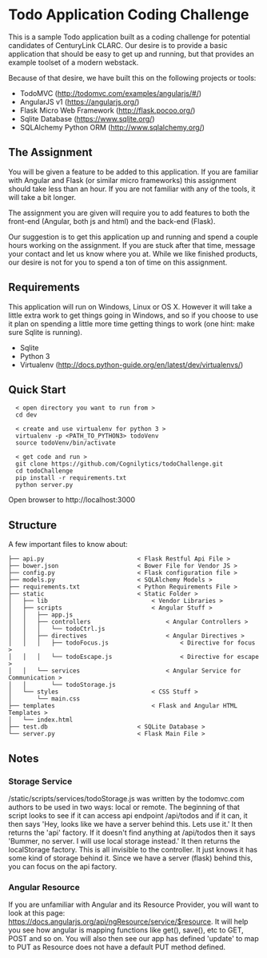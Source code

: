 Todo Application Coding Challenge
=======

This is a sample Todo application built as a coding challenge for potential candidates of CenturyLink CLARC.
Our desire is to provide a basic application that should be easy to get up and running, but that provides an
example toolset of a modern webstack.

Because of that desire, we have built this on the following projects or tools:
* TodoMVC (http://todomvc.com/examples/angularjs/#/)
* AngularJS v1 (https://angularjs.org/)
* Flask Micro Web Framework (http://flask.pocoo.org/)
* Sqlite Database (https://www.sqlite.org/)
* SQLAlchemy Python ORM (http://www.sqlalchemy.org/)

## The Assignment

You will be given a feature to be added to this application.  If you are familiar with Angular and Flask
(or similar micro frameworks) this assignment should take less than an hour.  If you are not familiar with
any of the tools, it will take a bit longer.

The assignment you are given will require you to add features to both the front-end (Angular, both js and html)
and the back-end (Flask).

Our suggestion is to get this application up and running and spend a couple hours working on the assignment.
If you are stuck after that time, message your contact and let us know where you at.  While we like finished
products, our desire is not for you to spend a ton of time on this assignment.

## Requirements

This application will run on Windows, Linux or OS X.  However it will take a little extra work to get things going
in Windows, and so if you choose to use it plan on spending a little more time getting things to work (one hint:
make sure Sqlite is running).

* Sqlite
* Python 3
* Virtualenv (http://docs.python-guide.org/en/latest/dev/virtualenvs/)

## Quick Start
```
  < open directory you want to run from >
  cd dev

  < create and use virtualenv for python 3 >
  virtualenv -p <PATH_TO_PYTHON3> todoVenv
  source todoVenv/bin/activate

  < get code and run >
  git clone https://github.com/Cognilytics/todoChallenge.git
  cd todoChallenge
  pip install -r requirements.txt
  python server.py
```
Open browser to http://localhost:3000

## Structure

A few important files to know about:

```
├── api.py							< Flask Restful Api File >
├── bower.json						< Bower File for Vendor JS >
├── config.py						< Flask configuration file >
├── models.py						< SQLAlchemy Models >
├── requirements.txt				< Python Requirements File >
├── static							< Static Folder >
│   ├── lib								< Vendor Libraries >
│   ├── scripts							< Angular Stuff >
│   │   ├── app.js
│   │   ├── controllers						< Angular Controllers >
│   │   │   └── todoCtrl.js
│   │   ├── directives						< Angular Directives >
│   │   │   ├── todoFocus.js					< Directive for focus >
│   │   │   └── todoEscape.js					< Directive for escape >
│   │   └── services                        < Angular Service for Communication >
│   │       └── todoStorage.js
│   └── styles							< CSS Stuff >
│       └── main.css
├── templates							< Flask and Angular HTML Templates >
│   └── index.html						
├── test.db							< SQLite Database >
└── server.py						< Flask Main File >
```

## Notes

### Storage Service

/static/scripts/services/todoStorage.js was written by the todomvc.com authors to be used in two ways: local or remote.
The beginning of that script looks to see if it can access api endpoint /api/todos and if it can, it then says
'Hey, looks like we have a server behind this.  Lets use it.'  It then returns the 'api' factory.  If it doesn't find
anything at /api/todos then it says 'Bummer, no server.  I will use local storage instead.'  It then returns the
localStorage factory.  This is all invisible to the controller.  It just knows it has some kind of storage behind it.
Since we have a server (flask) behind this, you can focus on the api factory.

### Angular Resource

If you are unfamiliar with Angular and its Resource Provider, you will want to look at this page:
https://docs.angularjs.org/api/ngResource/service/$resource.  It will help you see how angular is mapping
functions like get(), save(), etc to GET, POST and so on.  You will also then see our app has defined
'update' to map to PUT as Resource does not have a default PUT method defined.
